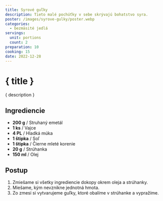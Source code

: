 ```yaml
---
title: Syrové guľky
description: Tieto malé pochúťky v sebe skrývajú bohatstvo syra.
poster: /images/syrove-gulky/poster.webp
categories:
  - bezmäsité jedlá
servings:
  unit: portions
  count: 2
preparation: 10
cooking: 15
date: 2022-12-28
---
```


# { title }

{ description }

## Ingrediencie

- **200 g** / Struhaný emetál
- **1 ks** / Vajce
- **4 PL** / Hladká múka
- **1 štipka** / Soľ
- **1 štipka** / Čierne mleté korenie
- **20 g** / Strúhanka
- **150 ml** / Olej

## Postup

1. Zmiešame si všetky ingrediencie dokopy okrem oleja a strúhanky.
2. Miešame, kým nevznikne jednotná hmota.
3. Zo zmesi si vytvarujeme guľky, ktoré obalíme v strúhanke a vypražíme.
